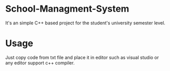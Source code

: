 # School-Managment-System
It's an simple C++ based project for the student's university semester level.

# Usage
Just copy code from txt file and place it in editor such as visual studio or any editor support c++ compiler.

